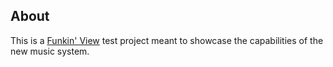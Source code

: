 About
---

This is a [Funkin' View](https://github.com/SomeGuyWhoLovesCoding/FNF-PeoteView) test project meant to showcase the capabilities of the new music system.